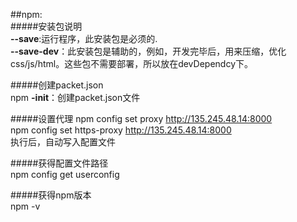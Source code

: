 ##npm:  
#####安装包说明  
**--save**:运行程序，此安装包是必须的.  
**--save-dev**：此安装包是辅助的，例如，开发完毕后，用来压缩，优化css/js/html。这些包不需要部署，所以放在devDependcy下。

#####创建packet.json  
npm **-init**：创建packet.json文件

#####设置代理
npm config set proxy http://135.245.48.14:8000  
npm config set https-proxy http://135.245.48.14:8000  
执行后，自动写入配置文件  

#####获得配置文件路径  
npm config get userconfig  


#####获得npm版本  
npm -v  
